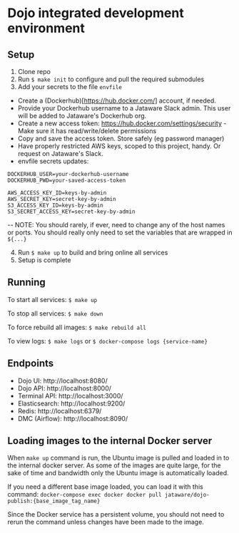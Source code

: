 # Dojo integrated development environment

## Setup

1. Clone repo
2. Run `$ make init` to configure and pull the required submodules
3. Add your secrets to the file `envfile`  
  - Create a (Dockerhub)[https://hub.docker.com/] account, if needed.
  - Provide your Dockerhub username to a Jataware Slack admin. This user will be added to Jataware's Dockerhub org.
  - Create a new access token: https://hub.docker.com/settings/security - Make sure it has read/write/delete permissions
  - Copy and save the access token. Store safely (eg password manager)
  - Have properly restricted AWS keys, scoped to this project, handy. Or request on Jataware's Slack.
  - envfile secrets updates:
```
DOCKERHUB_USER=your-dockerhub-username
DOCKERHUB_PWD=your-saved-access-token

AWS_ACCESS_KEY_ID=keys-by-admin
AWS_SECRET_KEY=secret-key-by-admin
S3_ACCESS_KEY_ID=keys-by-admin
S3_SECRET_ACCESS_KEY=secret-key-by-admin
```
-- NOTE: You should rarely, if ever, need to change any of the host names or ports. You should really only need to set the variables that are wrapped in `${...}`

4. Run `$ make up` to build and bring online all services
5. Setup is complete

## Running

To start all services: `$ make up`

To stop all services: `$ make down`

To force rebuild all images: `$ make rebuild all`

To view logs: `$ make logs` or `$ docker-compose logs {service-name}`


## Endpoints

* Dojo UI: http://localhost:8080/
* Dojo API: http://localhost:8000/
* Terminal API: http://localhost:3000/
* Elasticsearch: http://localhost:9200/
* Redis: http://localhost:6379/
* DMC (Airflow): http://localhost:8090/


## Loading images to the internal Docker server

When `make up` command is run, the Ubuntu image is pulled and loaded in to the internal docker server. As some of the images are quite large, for the sake of time and bandwidth only the Ubuntu image is automatically loaded.

If you need a different base image loaded, you can load it with this command: `docker-compose exec docker docker pull jataware/dojo-publish:{base_image_tag_name}`

Since the Docker service has a persistent volume, you should not need to rerun the command unless changes have been made to the image.

